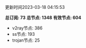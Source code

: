 更新时间2023-03-18 04:15:53

**总订阅: 73**
**总节点: 1348**
**有效节点: 604**
- v2ray节点: 386
- ss节点: 193
- trojan节点: 25
